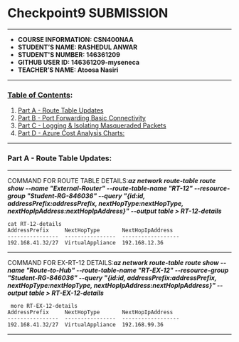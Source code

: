 # Checkpoint9 SUBMISSION
---
- **COURSE INFORMATION: CSN400NAA**
- **STUDENT’S NAME: RASHEDUL ANWAR**
- **STUDENT'S NUMBER: 146361209**
- **GITHUB USER ID: 146361209-myseneca**
- **TEACHER’S NAME: Atoosa Nasiri**
---
### <u>Table of Contents</u>:
1. [Part A - Route Table Updates](#header1)
2. [Part B - Port Forwarding Basic Connectivity](#header2)
3. [Part C - Logging & Isolating Masqueraded Packets](#header3)
4. [Part D - Azure Cost Analysis Charts:</u>](#header4)
---
### Part A - Route Table Updates:
---
COMMAND FOR ROUTE TABLE DETAILS:***az network route-table route show --name "External-Router" --route-table-name "RT-12" --resource-group "Student-RG-846036" --query "{id:id, addressPrefix:addressPrefix, nextHopType:nextHopType, nextHopIpAddress:nextHopIpAddress}" --output table > RT-12-details***
```
cat RT-12-details
AddressPrefix     NextHopType       NextHopIpAddress
----------------  ----------------  ------------------
192.168.41.32/27  VirtualAppliance  192.168.12.36
```
---
COMMAND FOR EX-RT-12 DETAILS:***az network route-table route show --name "Route-to-Hub" --route-table-name "RT-EX-12" --resource-group "Student-RG-846036" --query "{id:id, addressPrefix:addressPrefix, nextHopType:nextHopType, nextHopIpAddress:nextHopIpAddress}" --output table > RT-EX-12-details***
```
 more RT-EX-12-details 
AddressPrefix     NextHopType       NextHopIpAddress
----------------  ----------------  ------------------
192.168.41.32/27  VirtualAppliance  192.168.99.36
```
---
